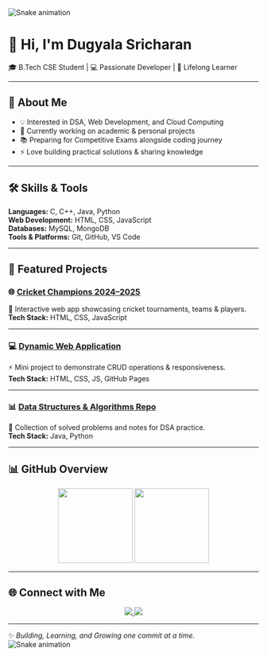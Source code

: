 <!-- Portfolio Style GitHub Profile README --><picture>
  <source media="(prefers-color-scheme: dark)" srcset="https://raw.githubusercontent.com/sricharandugyala/Sricharan27/output/github-contribution-grid-snake-dark.svg" />
  <source media="(prefers-color-scheme: light)" srcset="https://raw.githubusercontent.com/sricharandugyala/Sricharan27/output/github-contribution-grid-snake.svg" />
  <img alt="Snake animation" src="https://raw.githubusercontent.com/sricharandugyala/Sricharan27/output/github-contribution-grid-snake.svg" />
</picture>



# 👋 Hi, I'm Dugyala Sricharan  

🎓 B.Tech CSE Student | 💻 Passionate Developer | 🌱 Lifelong Learner  

---

## 🚀 About Me  
- 💡 Interested in DSA, Web Development, and Cloud Computing  
- 🔭 Currently working on academic & personal projects  
- 📚 Preparing for Competitive Exams alongside coding journey  
- ⚡ Love building practical solutions & sharing knowledge  

---

## 🛠️ Skills & Tools  
**Languages:** C, C++, Java, Python  
**Web Development:** HTML, CSS, JavaScript  
**Databases:** MySQL, MongoDB  
**Tools & Platforms:** Git, GitHub, VS Code  

---

## 📂 Featured Projects  

### 🌐 [Cricket Champions 2024–2025](https://charan27.ccbp.tech/)  
🏏 Interactive web app showcasing cricket tournaments, teams & players.  
**Tech Stack:** HTML, CSS, JavaScript  

---

### 💻 [Dynamic Web Application](#)  
⚡ Mini project to demonstrate CRUD operations & responsiveness.  
**Tech Stack:** HTML, CSS, JS, GitHub Pages  

---

### 📊 [Data Structures & Algorithms Repo](#)  
🧠 Collection of solved problems and notes for DSA practice.  
**Tech Stack:** Java, Python  

---

## 📊 GitHub Overview  
<p align="center">
  <img src="https://github-readme-stats.vercel.app/api?username=sricharan27&show_icons=true&theme=radical" height="150"/>
  <img src="https://github-readme-stats.vercel.app/api/top-langs/?username=sricharan27&layout=compact&theme=radical" height="150"/>
</p>

---

## 🌐 Connect with Me  
<p align="center">
  <a href="https://www.linkedin.com/in/sricharandugyala">
    <img src="https://img.shields.io/badge/LinkedIn-%230077B5.svg?&style=for-the-badge&logo=linkedin&logoColor=white"/>
  </a>
  <a href="mailto:sricharandugyala27@gmail.com">
    <img src="https://img.shields.io/badge/Email-D14836?style=for-the-badge&logo=gmail&logoColor=white"/>
  </a>
</p>

---

✨ _Building, Learning, and Growing one commit at a time._
![Snake animation](https://github.com/sricharandugyala/sricharan27/blob/output/github-contribution-grid-snake.svg)


